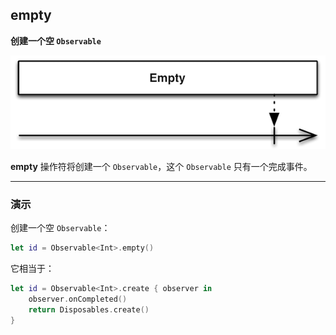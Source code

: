 ## empty

**创建一个空 `Observable`**

![](/assets/WhichOperator/Operators/empty.png)

**empty** 操作符将创建一个 `Observable`，这个 `Observable` 只有一个完成事件。

---

### 演示

创建一个空 `Observable`：

```swift
let id = Observable<Int>.empty()
```

它相当于：

```swift
let id = Observable<Int>.create { observer in
    observer.onCompleted()
    return Disposables.create()
}
```
